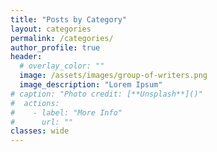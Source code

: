 ```yaml
---
title: "Posts by Category"
layout: categories
permalink: /categories/
author_profile: true
header:
  # overlay_color: ""
  image: /assets/images/group-of-writers.png
  image_description: "Lorem Ipsum"
# caption: "Photo credit: [**Unsplash**]()"
#  actions:
#    - label: "More Info"
#      url: ""
classes: wide
---
```

